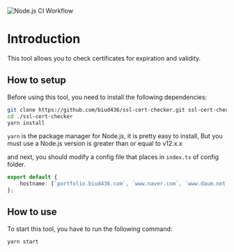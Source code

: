 ![Node.js CI Workflow](https://github.com/biud436/ssl-cert-checker/actions/workflows/node.js.yml/badge.svg)

# Introduction

This tool allows you to check certificates for expiration and validity.

## How to setup

Before using this tool, you need to install the following dependencies:

```bash
git clone https://github.com/biud436/ssl-cert-checker.git ssl-cert-checker
cd ./ssl-cert-checker
yarn install
```

`yarn` is the package manager for Node.js, it is pretty easy to install, But you must use a Node.js version is greater than or equal to v12.x.x

and next, you should modify a config file that places in `index.ts` of config folder.

```ts
export default {
    hostname: [`portfolio.biud436.com`, `www.naver.com`, `www.daum.net`],
};
```

## How to use

To start this tool, you have to run the following command:

```bash
yarn start
```
